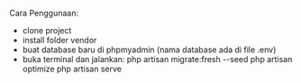 Cara Penggunaan:
- clone project
- install folder vendor
- buat database baru di phpmyadmin (nama database ada di file .env)
- buka terminal dan jalankan:
php artisan migrate:fresh --seed
php artisan optimize
php artisan serve
